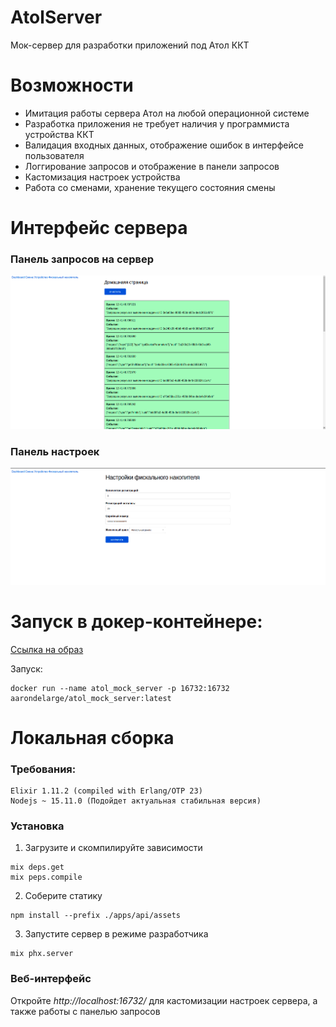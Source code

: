 # AtolServer

Мок-сервер для разработки приложений под Атол ККТ

# Возможности
- Имитация работы сервера Атол на любой операционной системе
- Разработка приложения не требует наличия у программиста устройства ККТ
- Валидация входных данных, отображение ошибок в интерфейсе пользователя
- Логгирование запросов и отображение в панели запросов
- Кастомизация настроек устройства
- Работа со сменами, хранение текущего состояния смены

# Интерфейс сервера

### Панель запросов на сервер
![](docs/dashboard.png?raw=true)

### Панель настроек
![](docs/settings.png?raw=true)

# Запуск в докер-контейнере:
[Ссылка на образ](https://hub.docker.com/r/aarondelarge/atol_mock_server)

Запуск:
```
docker run --name atol_mock_server -p 16732:16732 aarondelarge/atol_mock_server:latest
```

# Локальная сборка
### Требования:
```
Elixir 1.11.2 (compiled with Erlang/OTP 23)
Nodejs ~ 15.11.0 (Подойдет актуальная стабильная версия)
```

### Установка
1. Загрузите и скомпилируйте зависимости
```
mix deps.get
mix peps.compile
```
2. Соберите статику
```
npm install --prefix ./apps/api/assets
```
3. Запустите сервер в режиме разработчика
```
mix phx.server
```

### Веб-интерфейс
Откройте *http://localhost:16732/* для кастомизации настроек сервера, а также работы с панелью запросов